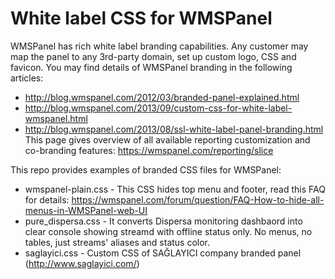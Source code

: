 White label CSS for WMSPanel
===============

WMSPanel has rich white label branding capabilities. Any customer may map the panel to any 3rd-party domain, set up custom logo, CSS and favicon.
You may find details of WMSPanel branding in the following articles:
- http://blog.wmspanel.com/2012/03/branded-panel-explained.html
- http://blog.wmspanel.com/2013/09/custom-css-for-white-label-wmspanel.html
- http://blog.wmspanel.com/2013/08/ssl-white-label-panel-branding.html
This page gives overview of all available reporting customization and co-branding features: https://wmspanel.com/reporting/slice


This repo provides examples of branded CSS files for WMSPanel:
- wmspanel-plain.css - This CSS hides top menu and footer, read this FAQ for details: https://wmspanel.com/forum/question/FAQ-How-to-hide-all-menus-in-WMSPanel-web-UI
- pure_dispersa.css - It converts Dispersa monitoring dashbaord into clear console showing streamd with offline status only. No menus, no tables, just streams' aliases and status color.
- saglayici.css - Custom CSS of SAĞLAYICI company branded panel (http://www.saglayici.com/)
